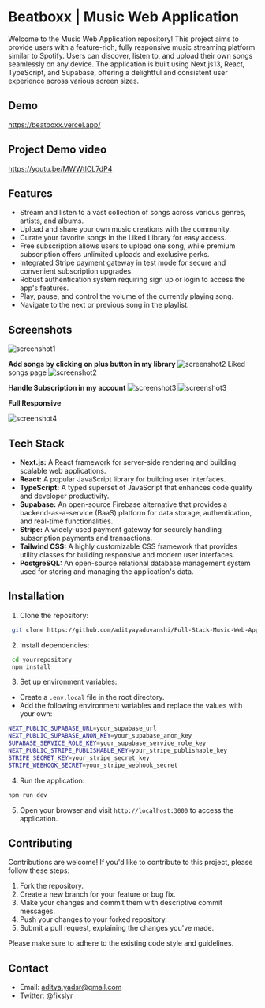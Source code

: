 
# Beatboxx | Music Web Application

Welcome to the Music Web Application repository! This project aims to provide users with a feature-rich, fully responsive music streaming platform similar to Spotify. Users can discover, listen to, and upload their own songs seamlessly on any device. The application is built using Next.js13, React, TypeScript, and Supabase, offering a delightful and consistent user experience across various screen sizes.


## Demo

https://beatboxx.vercel.app/

## Project Demo video
https://youtu.be/MWWtlCL7dP4


## Features

- Stream and listen to a vast collection of songs across various genres, artists, and albums.
- Upload and share your own music creations with the community.
- Curate your favorite songs in the Liked Library for easy access.
- Free subscription allows users to upload one song, while premium subscription offers unlimited uploads and exclusive perks.
- Integrated Stripe payment gateway in test mode for secure and convenient subscription upgrades.
- Robust authentication system requiring sign up or login to access the app's features.
- Play, pause, and control the volume of the currently playing song.
- Navigate to the next or previous song in the playlist.


## Screenshots
![screenshot1](screenshot.PNG)

 **Add songs by clicking on plus button in my library** 
![screenshot2](screenshot1.PNG)
Liked songs page
![screenshot2](screenshot2.PNG)

**Handle Subscription in my account**
![screenshot3](screenshot5.PNG)
![screenshot3](screenshot3.PNG)

**Full Responsive**

![screenshot4](screenshot4.PNG)


## Tech Stack

- **Next.js:** A React framework for server-side rendering and building scalable web applications.
- **React:** A popular JavaScript library for building user interfaces.
- **TypeScript:** A typed superset of JavaScript that enhances code quality and developer productivity.
- **Supabase:** An open-source Firebase alternative that provides a backend-as-a-service (BaaS) platform for data storage, authentication, and real-time functionalities.
- **Stripe:** A widely-used payment gateway for securely handling subscription payments and transactions.
- **Tailwind CSS:** A highly customizable CSS framework that provides utility classes for building responsive and modern user interfaces.
- **PostgreSQL:** An open-source relational database management system used for storing and managing the application's data.

## Installation

 1. Clone the repository:

 ```bash
  git clone https://github.com/adityayaduvanshi/Full-Stack-Music-Web-App.git
 ```
2. Install dependencies:    
```bash
 cd yourrepository
 npm install
```
3. Set up environment variables:  

 - Create a `.env.local` file in the root directory.
 - Add the following environment variables and replace the values with your own:
 ```bash
 NEXT_PUBLIC_SUPABASE_URL=your_supabase_url
 NEXT_PUBLIC_SUPABASE_ANON_KEY=your_supabase_anon_key
 SUPABASE_SERVICE_ROLE_KEY=your_supabase_service_role_key
 NEXT_PUBLIC_STRIPE_PUBLISHABLE_KEY=your_stripe_publishable_key
 STRIPE_SECRET_KEY=your_stripe_secret_key
 STRIPE_WEBHOOK_SECRET=your_stripe_webhook_secret
 ```
4. Run the application:
```bash
npm run dev
```
5. Open your browser and visit `http://localhost:3000` to access the application.

## Contributing
Contributions are welcome! If you'd like to contribute to this project, please follow these steps:

 1. Fork the repository.
 2. Create a new branch for your feature or bug fix.
 3. Make your changes and commit them with descriptive commit messages.
 4. Push your changes to your forked repository.
 5. Submit a pull request, explaining the changes you've made.

Please make sure to adhere to the existing code style and guidelines.


## Contact

- Email: aditya.yadsr@gmail.com
- Twitter: @fixslyr



